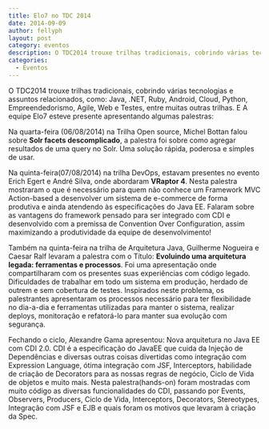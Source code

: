 ```yaml
---
title: Elo7 no TDC 2014
date: 2014-09-09
author: fellyph
layout: post
category: eventos
description: O TDC2014 trouxe trilhas tradicionais, cobrindo várias tecnologias e assuntos relacionados, como: Java, .NET, Ruby, Android, Cloud, Python, Empreendedorismo, Agile, Web e Testes...
categories:
  - Eventos
---
```


O TDC2014 trouxe trilhas tradicionais, cobrindo várias tecnologias e assuntos relacionados, como: Java, .NET, Ruby, Android, Cloud, Python, Empreendedorismo, Agile, Web e Testes, entre muitas outras trilhas. E A equipe Elo7 esteve presente apresentando algumas palestras:

Na quarta-feira (06/08/2014) na Trilha Open source, Michel Bottan falou sobre **Solr facets descomplicado**, a palestra foi sobre como agregar resultados de uma query no Solr. Uma solução rápida, poderosa e simples de usar.

Na quinta-feira(07/08/2014) na trilha DevOps, estavam presentes no evento Erich Egert e André Silva, onde abordaram **VRaptor 4**. Nesta palestra mostraram o que é necessário para quem não conhece um Framework MVC Action-based a desenvolver um sistema de e-commerce de forma produtiva e ainda atendendo às especificações do Java EE. Falaram sobre as vantagens do framework pensado para ser integrado com CDI e desenvolvido com a premissa de Convention Over Configuration, assim maximizando a produtividade da equipe de desenvolvimento!

Também na quinta-feira na trilha de Arquitetura Java, Guilherme Nogueira e Caesar Ralf levaram a palestra com o Título: **Evoluindo uma arquitetura legada: ferramentas e processos**. Foi uma apresentação onde compartilharam com os presentes suas experiências com código legado. Dificuldades de trabalhar em todo um sistema em produção, herdado de outrem e sem cobertura de testes. Inspirados neste problema, os palestrantes apresentaram os processos necessário para ter flexibilidade no dia-a-dia e ferramentas utilizadas para manter o sistema, realizar deploys, monitoração e refatorá-lo para manter sua evolução com segurança.

Fechando o ciclo, Alexandre Gama apresentou: Nova arquitetura no Java EE com CDI 2.0. CDI é a especificação do JavaEE que cuida da Injeção de Dependências e diversas outras coisas divertidas como integração com Expression Language, ótima integração com JSF, Interceptors, habilidade de criação de Decorators para as nossas regras de negócio, Ciclo de Vida de objetos e muito mais. Nesta palestra(hands-on) foram mostradas com muito código as diversas funcionalidades do CDI, passando por Events, Observers, Producers, Ciclo de Vida, Interceptors, Decorators, Stereotypes, Integração com JSF e EJB e quais foram os motivos que levaram à criação da Spec.
